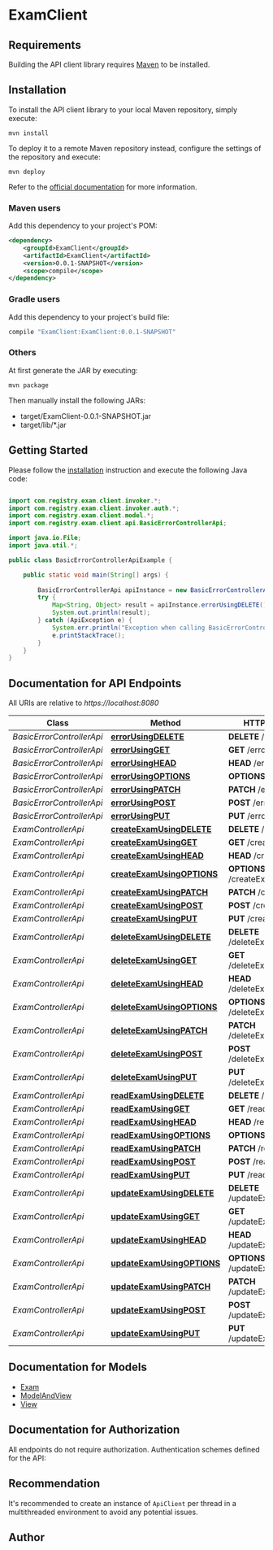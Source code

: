 # ExamClient

## Requirements

Building the API client library requires [Maven](https://maven.apache.org/) to be installed.

## Installation

To install the API client library to your local Maven repository, simply execute:

```shell
mvn install
```

To deploy it to a remote Maven repository instead, configure the settings of the repository and execute:

```shell
mvn deploy
```

Refer to the [official documentation](https://maven.apache.org/plugins/maven-deploy-plugin/usage.html) for more information.

### Maven users

Add this dependency to your project's POM:

```xml
<dependency>
    <groupId>ExamClient</groupId>
    <artifactId>ExamClient</artifactId>
    <version>0.0.1-SNAPSHOT</version>
    <scope>compile</scope>
</dependency>
```

### Gradle users

Add this dependency to your project's build file:

```groovy
compile "ExamClient:ExamClient:0.0.1-SNAPSHOT"
```

### Others

At first generate the JAR by executing:

    mvn package

Then manually install the following JARs:

* target/ExamClient-0.0.1-SNAPSHOT.jar
* target/lib/*.jar

## Getting Started

Please follow the [installation](#installation) instruction and execute the following Java code:

```java

import com.registry.exam.client.invoker.*;
import com.registry.exam.client.invoker.auth.*;
import com.registry.exam.client.model.*;
import com.registry.exam.client.api.BasicErrorControllerApi;

import java.io.File;
import java.util.*;

public class BasicErrorControllerApiExample {

    public static void main(String[] args) {
        
        BasicErrorControllerApi apiInstance = new BasicErrorControllerApi();
        try {
            Map<String, Object> result = apiInstance.errorUsingDELETE();
            System.out.println(result);
        } catch (ApiException e) {
            System.err.println("Exception when calling BasicErrorControllerApi#errorUsingDELETE");
            e.printStackTrace();
        }
    }
}

```

## Documentation for API Endpoints

All URIs are relative to *https://localhost:8080*

Class | Method | HTTP request | Description
------------ | ------------- | ------------- | -------------
*BasicErrorControllerApi* | [**errorUsingDELETE**](docs/BasicErrorControllerApi.md#errorUsingDELETE) | **DELETE** /error | error
*BasicErrorControllerApi* | [**errorUsingGET**](docs/BasicErrorControllerApi.md#errorUsingGET) | **GET** /error | error
*BasicErrorControllerApi* | [**errorUsingHEAD**](docs/BasicErrorControllerApi.md#errorUsingHEAD) | **HEAD** /error | error
*BasicErrorControllerApi* | [**errorUsingOPTIONS**](docs/BasicErrorControllerApi.md#errorUsingOPTIONS) | **OPTIONS** /error | error
*BasicErrorControllerApi* | [**errorUsingPATCH**](docs/BasicErrorControllerApi.md#errorUsingPATCH) | **PATCH** /error | error
*BasicErrorControllerApi* | [**errorUsingPOST**](docs/BasicErrorControllerApi.md#errorUsingPOST) | **POST** /error | error
*BasicErrorControllerApi* | [**errorUsingPUT**](docs/BasicErrorControllerApi.md#errorUsingPUT) | **PUT** /error | error
*ExamControllerApi* | [**createExamUsingDELETE**](docs/ExamControllerApi.md#createExamUsingDELETE) | **DELETE** /createExam | createExam
*ExamControllerApi* | [**createExamUsingGET**](docs/ExamControllerApi.md#createExamUsingGET) | **GET** /createExam | createExam
*ExamControllerApi* | [**createExamUsingHEAD**](docs/ExamControllerApi.md#createExamUsingHEAD) | **HEAD** /createExam | createExam
*ExamControllerApi* | [**createExamUsingOPTIONS**](docs/ExamControllerApi.md#createExamUsingOPTIONS) | **OPTIONS** /createExam | createExam
*ExamControllerApi* | [**createExamUsingPATCH**](docs/ExamControllerApi.md#createExamUsingPATCH) | **PATCH** /createExam | createExam
*ExamControllerApi* | [**createExamUsingPOST**](docs/ExamControllerApi.md#createExamUsingPOST) | **POST** /createExam | createExam
*ExamControllerApi* | [**createExamUsingPUT**](docs/ExamControllerApi.md#createExamUsingPUT) | **PUT** /createExam | createExam
*ExamControllerApi* | [**deleteExamUsingDELETE**](docs/ExamControllerApi.md#deleteExamUsingDELETE) | **DELETE** /deleteExam{examId} | deleteExam
*ExamControllerApi* | [**deleteExamUsingGET**](docs/ExamControllerApi.md#deleteExamUsingGET) | **GET** /deleteExam{examId} | deleteExam
*ExamControllerApi* | [**deleteExamUsingHEAD**](docs/ExamControllerApi.md#deleteExamUsingHEAD) | **HEAD** /deleteExam{examId} | deleteExam
*ExamControllerApi* | [**deleteExamUsingOPTIONS**](docs/ExamControllerApi.md#deleteExamUsingOPTIONS) | **OPTIONS** /deleteExam{examId} | deleteExam
*ExamControllerApi* | [**deleteExamUsingPATCH**](docs/ExamControllerApi.md#deleteExamUsingPATCH) | **PATCH** /deleteExam{examId} | deleteExam
*ExamControllerApi* | [**deleteExamUsingPOST**](docs/ExamControllerApi.md#deleteExamUsingPOST) | **POST** /deleteExam{examId} | deleteExam
*ExamControllerApi* | [**deleteExamUsingPUT**](docs/ExamControllerApi.md#deleteExamUsingPUT) | **PUT** /deleteExam{examId} | deleteExam
*ExamControllerApi* | [**readExamUsingDELETE**](docs/ExamControllerApi.md#readExamUsingDELETE) | **DELETE** /readExams | readExam
*ExamControllerApi* | [**readExamUsingGET**](docs/ExamControllerApi.md#readExamUsingGET) | **GET** /readExams | readExam
*ExamControllerApi* | [**readExamUsingHEAD**](docs/ExamControllerApi.md#readExamUsingHEAD) | **HEAD** /readExams | readExam
*ExamControllerApi* | [**readExamUsingOPTIONS**](docs/ExamControllerApi.md#readExamUsingOPTIONS) | **OPTIONS** /readExams | readExam
*ExamControllerApi* | [**readExamUsingPATCH**](docs/ExamControllerApi.md#readExamUsingPATCH) | **PATCH** /readExams | readExam
*ExamControllerApi* | [**readExamUsingPOST**](docs/ExamControllerApi.md#readExamUsingPOST) | **POST** /readExams | readExam
*ExamControllerApi* | [**readExamUsingPUT**](docs/ExamControllerApi.md#readExamUsingPUT) | **PUT** /readExams | readExam
*ExamControllerApi* | [**updateExamUsingDELETE**](docs/ExamControllerApi.md#updateExamUsingDELETE) | **DELETE** /updateExam{examId} | updateExam
*ExamControllerApi* | [**updateExamUsingGET**](docs/ExamControllerApi.md#updateExamUsingGET) | **GET** /updateExam{examId} | updateExam
*ExamControllerApi* | [**updateExamUsingHEAD**](docs/ExamControllerApi.md#updateExamUsingHEAD) | **HEAD** /updateExam{examId} | updateExam
*ExamControllerApi* | [**updateExamUsingOPTIONS**](docs/ExamControllerApi.md#updateExamUsingOPTIONS) | **OPTIONS** /updateExam{examId} | updateExam
*ExamControllerApi* | [**updateExamUsingPATCH**](docs/ExamControllerApi.md#updateExamUsingPATCH) | **PATCH** /updateExam{examId} | updateExam
*ExamControllerApi* | [**updateExamUsingPOST**](docs/ExamControllerApi.md#updateExamUsingPOST) | **POST** /updateExam{examId} | updateExam
*ExamControllerApi* | [**updateExamUsingPUT**](docs/ExamControllerApi.md#updateExamUsingPUT) | **PUT** /updateExam{examId} | updateExam


## Documentation for Models

 - [Exam](docs/Exam.md)
 - [ModelAndView](docs/ModelAndView.md)
 - [View](docs/View.md)


## Documentation for Authorization

All endpoints do not require authorization.
Authentication schemes defined for the API:

## Recommendation

It's recommended to create an instance of `ApiClient` per thread in a multithreaded environment to avoid any potential issues.

## Author



